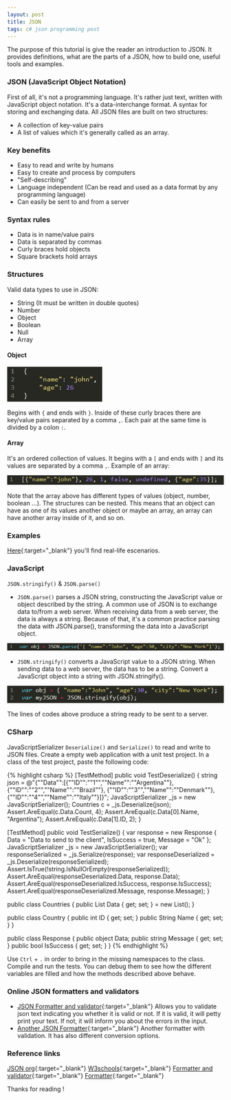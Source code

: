 ```yaml
---
layout: post
title: JSON
tags: c# json programming post
---
```


The purpose of this tutorial is give the reader an introduction to JSON.
It provides definitions, what are the parts of a JSON, how to build one, useful tools and examples.


### JSON (JavaScript Object Notation)
First of all, it's not a programming language. It's rather just text, written with JavaScript object notation.
It's a data-interchange format. A syntax for storing and exchanging data. All JSON files are built on two structures:
* A collection of key-value pairs
* A list of values which it's generally called as an array.

### Key benefits
* Easy to read and write by humans
* Easy to create and process by computers
* "Self-describing"
* Language independent (Can be read and used as a data format by any programming language)
* Can easily be sent to and from a server

### Syntax rules
* Data is in name/value pairs
* Data is separated by commas
* Curly braces hold objects
* Square brackets hold arrays

### Structures 
Valid data types to use in JSON:
* String (It must be written in double quotes)
* Number
* Object
* Boolean
* Null
* Array

#### Object
<p class="full-width"><img src="/public/image/2017-3-1-JSON_01.png" alt="Object example" /></p>

Begins with `{` and ends with `}`. Inside of these curly braces there are key/value pairs separated by a comma `,`.
Each pair at the same time is divided by a colon `:`.

#### Array
It's an ordered collection of values. It begins with a `[` and ends with `]` and its values are separated by a comma `,`.
Example of an array:
<p class="full-width"><img src="/public/image/2017-3-1-JSON_02.png" alt="Array example"/></p>

Note that the array above has different types of values (object, number, boolean ...).
The structures can be nested. This means that an object can have as one of its values another object or maybe an array, an array can have
another array inside of it, and so on.

### Examples 
[Here](https://goo.gl/Lw5tO2){:target="_blank"} you'll find real-life escenarios.

### JavaScript
`JSON.stringify()` & `JSON.parse()`

* `JSON.parse()` parses a JSON string, constructing the JavaScript value or object described by the string.
A common use of JSON is to exchange data to/from a web server. When receiving data from a web server, the data is always a string.
Because of that, it's a common practice parsing the data with JSON.parse(), transforming the data into a JavaScript object.
<p class="full-width"><img src="/public/image/2017-3-1-JSON_03.png" alt="JSON parse utility"/></p>

* `JSON.stringify()` converts a JavaScript value to a JSON string.
When sending data to a web server, the data has to be a string.
Convert a JavaScript object into a string with JSON.stringify().
<p class="full-width"><img src="/public/image/2017-3-1-JSON_04.png" alt="JSON stringify utility"/></p>
The lines of codes above produce a string ready to be sent to a server.

### CSharp
JavaScriptSerializer `Deserialize()` and `Serialize()` to read and write to JSON files.
Create a empty web application with a unit test project.
In a class of the test project, paste the following code:

{% highlight csharp %}
[TestMethod]
public void TestDeserialize()
{
	string json = @"{""Data"":[{""ID"":""1"",""Name"":""Argentina""}, {""ID"":""2"",""Name"":""Brazil""}, {""ID"":""3"",""Name"":""Denmark""}, {""ID"":""4"",""Name"":""Italy""}]}";
	JavaScriptSerializer _js = new JavaScriptSerializer();
	Countries c = _js.Deserialize<Countries>(json);
	Assert.AreEqual(c.Data.Count, 4);
	Assert.AreEqual(c.Data[0].Name, "Argentina");
	Assert.AreEqual(c.Data[1].ID, 2);
}

[TestMethod]
public void TestSerialize()
{
	var response = new Response { Data = "Data to send to the client", IsSuccess = true, Message = "Ok" };
	JavaScriptSerializer _js = new JavaScriptSerializer();
	var responseSerialized = _js.Serialize(response);
	var responseDeserialized = _js.Deserialize<Response>(responseSerialized);
	Assert.IsTrue(!string.IsNullOrEmpty(responseSerialized));
	Assert.AreEqual(responseDeserialized.Data, response.Data);
	Assert.AreEqual(responseDeserialized.IsSuccess, response.IsSuccess);
	Assert.AreEqual(responseDeserialized.Message, response.Message);
}

public class Countries
{
	public List<Country> Data { get; set; } = new List<Country>();
}

public class Country
{
	public int ID { get; set; }
	public String Name { get; set; }
}

public class Response
{
	public object Data;
	public string Message { get; set; }
	public bool IsSuccess { get; set; }
}
{% endhighlight %}

Use `Ctrl` + `.` in order to bring in the missing namespaces to the class. Compile and run the tests. You can debug them to see how the different variables are filled and how the methods described above behave.

### Online JSON formatters and validators

* [JSON Formatter and validator](https://jsonformatter.curiousconcept.com/){:target="_blank"} Allows you to validate json text indicating you whether it is valid or not. If it is valid, it will petty print your text. If not, it will inform you about the errors in the input.
* [Another JSON Formatter](https://jsonformatter.org/){:target="_blank"} Another formatter with validation. It has also different conversion options.


### Reference links
[JSON org](https://goo.gl/O2WH){:target="_blank"} 
[W3schools](https://goo.gl/EJuVgM){:target="_blank"} 
[Formatter and validator](https://goo.gl/ZbC1fN){:target="_blank"} 
[Formatter](https://goo.gl/8wffRD){:target="_blank"}

Thanks for reading !




